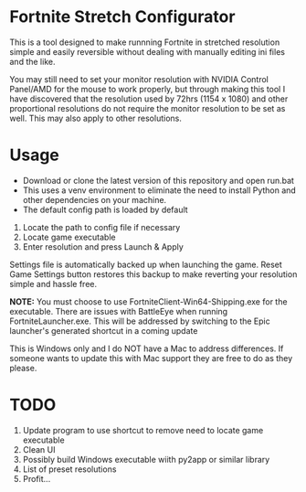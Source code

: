# Fortnite Stretch Configurator
This is a tool designed to make runnning Fortnite in stretched resolution simple and easily reversible without dealing with manually editing ini files and the like.

You may still need to set your monitor resolution with NVIDIA Control Panel/AMD for the mouse to work properly, but through making this tool I have discovered that the resolution used by 72hrs (1154 x 1080) and other proportional resolutions do not require the monitor resolution to be set as well. This may also apply to other resolutions.

# **Usage**
- Download or clone the latest version of this repository and open run.bat
- This uses a venv environment to eliminate the need to install Python and other dependencies on your machine.
- The default config path is loaded by default

1. Locate the path to config file if necessary
2. Locate game executable
2. Enter resolution and press Launch & Apply

Settings file is automatically backed up when launching the game. Reset Game Settings button restores this backup to make reverting your resolution simple and hassle free.

**NOTE:** You must choose to use FortniteClient-Win64-Shipping.exe for the executable. There are issues with BattleEye when running FortniteLauncher.exe. This will be addressed by switching to the Epic launcher's generated shortcut in a coming update

This is Windows only and I do NOT have a Mac to address differences. If someone wants to update this with Mac support they are free to do as they please.

# TODO
1. Update program to use shortcut to remove need to locate game executable
2. Clean UI
3. Possibly build Windows executable wiith py2app or similar library
4. List of preset resolutions
5. Profit...
